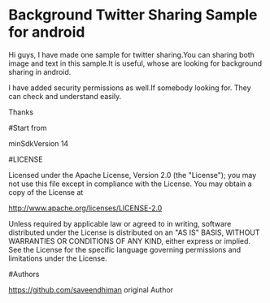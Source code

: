 # Background Twitter Sharing Sample for android

Hi guys, I have made one sample for twitter sharing.You can sharing both image and text in this sample.It is useful, whose are looking for background sharing in android.

I have added security permissions as well.If somebody looking for. They can check and understand easily.

Thanks

#Start from

minSdkVersion 14

#LICENSE

Licensed under the Apache License, Version 2.0 (the "License"); you may not use this file except in compliance with the License. You may obtain a copy of the License at

http://www.apache.org/licenses/LICENSE-2.0

Unless required by applicable law or agreed to in writing, software distributed under the License is distributed on an "AS IS" BASIS, WITHOUT WARRANTIES OR CONDITIONS OF ANY KIND, either express or implied. See the License for the specific language governing permissions and limitations under the License.

#Authors

https://github.com/saveendhiman original Author
